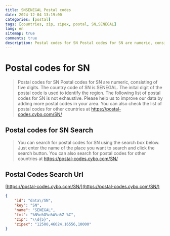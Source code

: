 ```yaml
---
title: SNSENEGAL Postal codes 
date: 2024-12-04 13:19:00
categories: [postal]
tags: [countries, zip, zipex, postal, SN,SENEGAL]
lang: en
sitemap: true
comments: true
description: Postal codes for SN Postal codes for SN are numeric, consisting of five digits. The country code of SN is SENEGAL. The inital digit of the postal code is used to identify the region. The following list of postal codes for SN is not exhaustive. Please help us to improve our data by adding more postal codes in your area. You can also check the list of postal codes for other countries at https://postal-codes.cybo.com/SN/
---
```


# Postal codes for SN
> Postal codes for SN Postal codes for SN are numeric, consisting of five digits. The country code of SN is SENEGAL. The inital digit of the postal code is used to identify the region. The following list of postal codes for SN is not exhaustive. Please help us to improve our data by adding more postal codes in your area. You can also check the list of postal codes for other countries at https://postal-codes.cybo.com/SN/

## Postal codes for SN Search 
> You can search for postal codes for SN using the search box below. Just enter the name of the place you want to search and click the search button. You can also search for postal codes for other countries at https://postal-codes.cybo.com/SN/

## Postal Codes Search Url

[https://postal-codes.cybo.com/SN/](https://postal-codes.cybo.com/SN/)
```json
{
    "id": "data\/SN",
    "key": "SN",
    "name": "SENEGAL",
    "fmt": "%N%n%O%n%A%n%Z %C",
    "zip": "\\d{5}",
    "zipex": "12500,46024,16556,10000"
}
```
